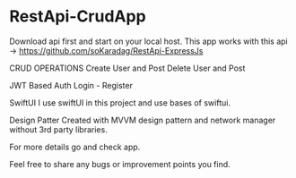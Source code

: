 # RestApi-CrudApp
Download api first and start on your local host.
This app works with this api -> https://github.com/soKaradag/RestApi-ExpressJs

CRUD OPERATIONS
Create User and Post
Delete User and Post

JWT Based Auth
Login - Register

SwiftUI
I use swiftUI in this project and use bases of swiftui.

Design Patter
Created with MVVM design pattern and network manager without 3rd party libraries.

For more details go and check app.

Feel free to share any bugs or improvement points you find.

